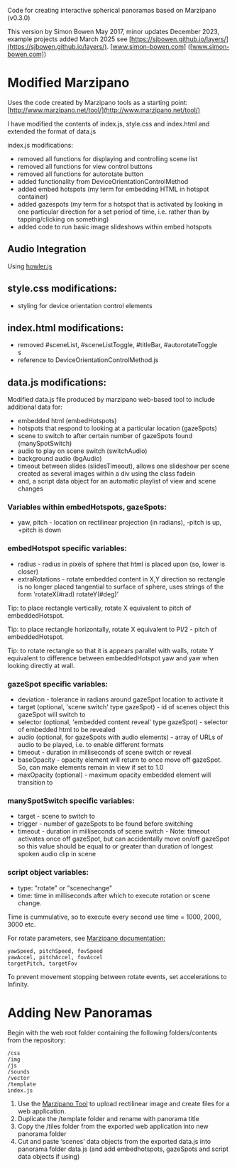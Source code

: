Code for creating interactive spherical panoramas based on Marzipano (v0.3.0)

This version by Simon Bowen May 2017, minor updates December 2023, example projects added March 2025 see [https://sjbowen.github.io/layers/](https://sjbowen.github.io/layers/).
[www.simon-bowen.com] ([www.simon-bowen.com])

# Modified Marzipano
Uses the code created by Marzipano tools as a starting point: [http://www.marzipano.net/tool/](http://www.marzipano.net/tool/)

I have modified the contents of index.js, style.css and index.html and extended the format of data.js

index.js modifications:

* removed all functions for displaying and controlling scene list
* removed all functions for view control buttons
* removed all functions for autorotate button
* added functionality from DeviceOrientationControlMethod
* added embed hotspots (my term for embedding HTML in hotspot container)
* added gazespots (my term for a hotspot that is activated by looking in one particular direction for a set period of time, i.e. rather than by tapping/clicking on something)
* added code to run basic image slideshows within embed hotspots

## Audio Integration
Using [howler.js](https://github.com/goldfire/howler.js)

## style.css modifications:
* styling for device orientation control elements

## index.html modifications:
* removed #sceneList, #sceneListToggle, #titleBar, #autorotateToggle <div>s
* reference to DeviceOrientationControlMethod.js

## data.js modifications:
Modified data.js file produced by marzipano web-based tool
to include additional data for:

* embedded html (embedHotspots)
* hotspots that respond to looking at a particular location (gazeSpots)
* scene to switch to after certain number of gazeSpots found (manySpotSwitch)
* audio to play on scene switch (switchAudio)
* background audio (bgAudio)
* timeout between slides (slidesTimeout), allows one slideshow per scene created as several images within a div using the class fadein 
* and, a script data object for an automatic playlist of view and scene changes

### Variables within embedHotspots, gazeSpots:

* yaw, pitch - location on rectilinear projection (in radians), -pitch is up, +pitch is down 

### embedHotspot specific variables:
* radius - radius in pixels of sphere that html is placed upon (so, lower is closer)
* extraRotations - rotate embedded content in X,Y direction so rectangle is no longer placed tangential to surface of sphere, uses strings of the form 'rotateX(#rad) rotateY(#deg)' 

Tip: to place rectangle vertically, rotate X equivalent to pitch of embeddedHotspot.

Tip: to place rectangle horizontally, rotate X equivalent to PI/2 - pitch of embeddedHotspot.

Tip: to rotate rectangle so that it is appears parallel with walls, rotate Y equivalent to difference between embeddedHotspot yaw and yaw when looking directly at wall.

### gazeSpot specific variables:
* deviation - tolerance in radians around gazeSpot location to activate it
* target (optional, 'scene switch' type gazeSpot) - id of scenes object this gazeSpot will switch to
* selector (optional, 'embedded content reveal' type gazeSpot) - selector of embedded html to be revealed
* audio (optional, for gazeSpots with audio elements) - array of URLs of audio to be played, i.e. to enable different formats
* timeout - duration in milliseconds of scene switch or reveal
* baseOpacity - opacity element will return to once move off gazeSpot. So, can make elements remain in view if set to 1.0
* maxOpacity (optional) - maximum opacity embedded element will transition to

### manySpotSwitch specific variables:
* target - scene to switch to
* trigger - number of gazeSpots to be found before switching
* timeout - duration in milliseconds of scene switch - Note: timeout activates once off gazeSpot, but can accidentally move on/off gazeSpot so this value should be equal to or greater than duration of longest spoken audio clip in scene

### script object variables:
* type: "rotate" or "scenechange"
* time: time in milliseconds after which to execute rotation or scene change.

Time is cummulative, so to execute every second use time = 1000, 2000, 3000 etc.

For rotate parameters, see [Marzipano documentation:](http://www.marzipano.net/reference/global.html#autorotate) 

	yawSpeed, pitchSpeed, fovSpeed
  	yawAccel, pitchAccel, fovAccel
	targetPitch, targetFov
	
To prevent movement stopping between rotate events, set accelerations to Infinity.

# Adding New Panoramas

Begin with the web root folder containing the following folders/contents from the repository:

	/css
	/img
	/js
	/sounds
	/vector
	/template
	index.js

1. Use the [Marzipano Tool](https://www.marzipano.net/tool/) to upload rectilinear image and create files for a web application.
2. Duplicate the /template folder and rename with panorama title
3. Copy the /tiles folder from the exported web application into new panorama folder
4. Cut and paste ‘scenes’ data objects from the exported data.js into panorama folder data.js (and add embedhotspots, gazeSpots and script data objects if using)

